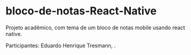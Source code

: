 # bloco-de-notas-React-Native
Projeto acadêmico, com tema de um bloco de notas mobile usando react native.

Participantes: Eduardo Henrique Tresmann, .
